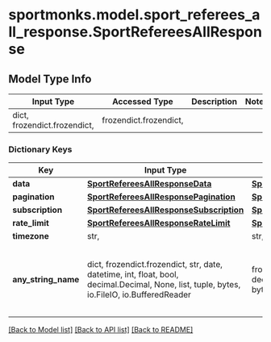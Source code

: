 # sportmonks.model.sport_referees_all_response.SportRefereesAllResponse

## Model Type Info
Input Type | Accessed Type | Description | Notes
------------ | ------------- | ------------- | -------------
dict, frozendict.frozendict,  | frozendict.frozendict,  |  | 

### Dictionary Keys
Key | Input Type | Accessed Type | Description | Notes
------------ | ------------- | ------------- | ------------- | -------------
**data** | [**SportRefereesAllResponseData**](SportRefereesAllResponseData.md) | [**SportRefereesAllResponseData**](SportRefereesAllResponseData.md) |  | [optional] 
**pagination** | [**SportRefereesAllResponsePagination**](SportRefereesAllResponsePagination.md) | [**SportRefereesAllResponsePagination**](SportRefereesAllResponsePagination.md) |  | [optional] 
**subscription** | [**SportRefereesAllResponseSubscription**](SportRefereesAllResponseSubscription.md) | [**SportRefereesAllResponseSubscription**](SportRefereesAllResponseSubscription.md) |  | [optional] 
**rate_limit** | [**SportRefereesAllResponseRateLimit**](SportRefereesAllResponseRateLimit.md) | [**SportRefereesAllResponseRateLimit**](SportRefereesAllResponseRateLimit.md) |  | [optional] 
**timezone** | str,  | str,  |  | [optional] 
**any_string_name** | dict, frozendict.frozendict, str, date, datetime, int, float, bool, decimal.Decimal, None, list, tuple, bytes, io.FileIO, io.BufferedReader | frozendict.frozendict, str, BoolClass, decimal.Decimal, NoneClass, tuple, bytes, FileIO | any string name can be used but the value must be the correct type | [optional]

[[Back to Model list]](../../README.md#documentation-for-models) [[Back to API list]](../../README.md#documentation-for-api-endpoints) [[Back to README]](../../README.md)

